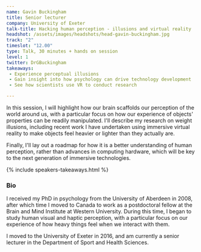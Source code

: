 ```yaml
---
name: Gavin Buckingham
title: Senior lecturer
company: University of Exeter
talk-title: Hacking human perception - illusions and virtual reality
headshot: /assets/images/headshots/head-gavin-buckingham.jpg
track: "2"
timeslot: "12.00"
type: Talk, 30 minutes + hands on session
level: 1
twitter: DrGBuckingham
takeaways: 
 - Experience perceptual illusions
 - Gain insight into how psychology can drive technology development
 - See how scientists use VR to conduct research

---
```


<p>In this session, I will highlight how our brain scaffolds our perception of the world around us, with a particular focus on how our experience of objects' properties can be readily manipulated. I'll describe my research on weight illusions, including recent work I have undertaken using immersive virtual reality to make objects feel heavier or lighter than they actually are.</p> 
<p>Finally, I'll lay out a roadmap for how it is a better understanding of human perception, rather than advances in computing hardware, which will be key to the next generation of immersive technologies.</p>

{% include speakers-takeaways.html %}

<h3>Bio</h3>
<p>I received my PhD in psychology from the University of Aberdeen in 2008, after which time I moved to Canada to work as a postdoctoral fellow at the Brain and Mind Institute at Western University. During this time, I began to study human visual and haptic perception, with a particular focus on our experience of how heavy things feel when we interact with them.</p>
<p>I moved to the University of Exeter in 2016, and am currently a senior lecturer in the Department of Sport and Health Sciences.</p>